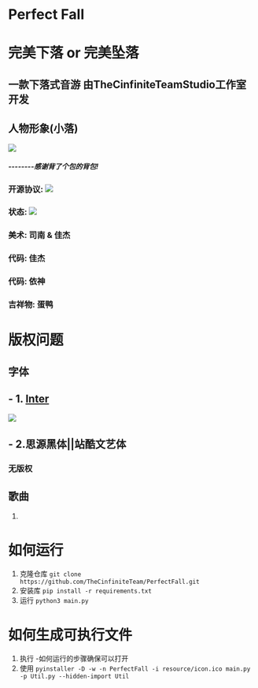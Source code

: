# Perfect Fall
# 完美下落 or 完美坠落
## 一款下落式音游 由TheCinfiniteTeamStudio工作室开发

## 人物形象(小落)

![](https://raw.githubusercontent.com/TheCinfiniteTeam/PerfectFall/main/resource/images/people.png)



##### --------感谢背了个包的背包!



### 开源协议: ![](https://img.shields.io/badge/LICENSE-GPLv3-green)

### 状态: ![](https://img.shields.io/badge/LICENSE-InDev-red)
### 美术: 司南 & 佳杰
### 代码: 佳杰
### 代码: 依神
### 吉祥物: 蛋鸭
# 版权问题

## 字体

##     - 1. [Inter](https://github.com/rsms/inter/issues/397)

![](https://s3.bmp.ovh/imgs/2021/08/6d5adc02e0923bd9.png)

##     - 2.思源黑体||站酷文艺体

###    无版权

## 歌曲

1. 

# 如何运行
1. 克隆仓库 `git clone https://github.com/TheCinfiniteTeam/PerfectFall.git`
2. 安装库 `pip install -r requirements.txt`
3. 运行 `python3 main.py`
# 如何生成可执行文件
1. 执行 -如何运行的步骤确保可以打开
2. 使用 `pyinstaller -D -w -n PerfectFall -i resource/icon.ico main.py -p Util.py --hidden-import Util`


